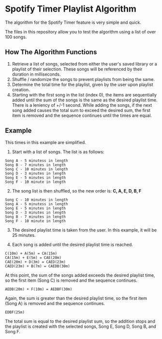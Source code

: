 # Spotify Timer Playlist Algorithm
The algorithm for the Spotify Timer feature is very simple and quick. 

The files in this repository allow you to test the algorithm using a list of over 100 songs.


## How The Algorithm Functions
1. Retrieve a list of songs, selected from either the user's saved library or a playlist of their selection. These songs will be referenced by their duration in milliseconds.
2. Shuffle / randomize the songs to prevent playlists from being the same.
3. Determine the total time for the playlist, given by the user upon playlist creation.
4. Starting with the first song in the list (index 0), the items are sequentially added until the sum of the songs is the same as the desired playlist time. There is a leniency of +/-1 second. While adding the songs, if the next song added causes the total sum to exceed the desired sum, the first item is removed and the sequence continues until the times are equal.

## Example
This times in this example are simplified. 

1. Start with a list of songs. The list is as follows:
```
Song A - 5 minutess in length
Song B - 7 minutes in length
Song C - 10 minutes in length
Song D - 3 minutes in length
Song E - 5 minutes in length
Song F - 10 minute in length
```

2. The song list is then shuffled, so the new order is: **C, A, E, D, B, F**
```
Song C - 10 minutes in length
Song A - 5 minutess in length
Song E - 5 minutes in length
Song D - 3 minutes in length
Song B - 7 minutes in length
Song F - 10 minute in length
```

3. The desired playlist time is taken from the user. In this example, it will be 25 minutes.

4. Each song is added until the desired playlist time is reached.
```
C(10m) + A(5m) = CA(15m)
CA(15m) + E(5m) = CAE(20m)
CAE(20m) + D(3m) = CAED(23m)
CAED(23m) + B(7m) = CAEDB(30m)
```
At this point, the sum of the songs added exceeds the desired playlist time, so the first item (Song C) is removed and the sequence continues.
```
AEDB(20m) + F(10m) = AEDBF(30m)
```
Again, the sum is greater than the desired playlist time, so the first item (Song A) is removed and the sequence continues.
```
EDBF(25m)
```
The total sum is equal to the desired playlist sum, so the addition stops and the playlist is created with the selected songs, Song E, Song D, Song B, and Song F.
